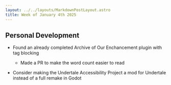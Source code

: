 ```yaml
---
layout: ../../layouts/MarkdownPostLayout.astro
title: Week of January 4th 2025
---
```


## Personal Development

- Found an already completed Archive of Our Enchancement plugin with tag blocking
  - Made a PR to make the word count easier to read 

- Consider making the Undertale Accessibility Project a mod for Undertale instead of a full remake in Godot